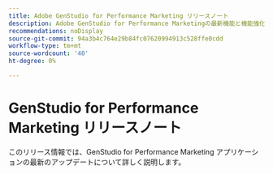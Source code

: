 ```yaml
---
title: Adobe GenStudio for Performance Marketing リリースノート
description: Adobe GenStudio for Performance Marketingの最新機能と機能強化について説明します。
recommendations: noDisplay
source-git-commit: 94a3b4c764e29b84fc07620994913c528ffe0cdd
workflow-type: tm+mt
source-wordcount: '40'
ht-degree: 0%

---
```


# GenStudio for Performance Marketing リリースノート

このリリース情報では、GenStudio for Performance Marketing アプリケーションの最新のアップデートについて詳しく説明します。

<!--
## October 15 {#latest}

TBD -->
